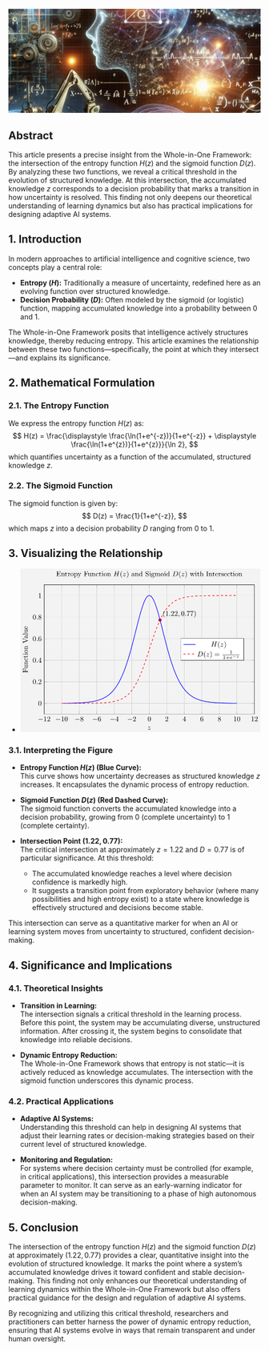 ![Intelligence Knowledge Creation](./images/intelligence-knowledge-creation.png "enter image title here")

## Abstract

This article presents a precise insight from the Whole-in-One Framework: the intersection of the entropy function $H(z)$ and the sigmoid function $D(z)$. By analyzing these two functions, we reveal a critical threshold in the evolution of structured knowledge. At this intersection, the accumulated knowledge $z$ corresponds to a decision probability that marks a transition in how uncertainty is resolved. This finding not only deepens our theoretical understanding of learning dynamics but also has practical implications for designing adaptive AI systems.



## 1. Introduction

In modern approaches to artificial intelligence and cognitive science, two concepts play a central role:

- **Entropy ($H$):** Traditionally a measure of uncertainty, redefined here as an evolving function over structured knowledge.
- **Decision Probability ($D$):** Often modeled by the sigmoid (or logistic) function, mapping accumulated knowledge into a probability between 0 and 1.

The Whole-in-One Framework posits that intelligence actively structures knowledge, thereby reducing entropy. This article examines the relationship between these two functions—specifically, the point at which they intersect—and explains its significance.



## 2. Mathematical Formulation

### 2.1. The Entropy Function

We express the entropy function $H(z)$ as:
$$
H(z) =  \frac{\displaystyle \frac{\ln(1+e^{-z})}{1+e^{-z}} + \displaystyle \frac{\ln(1+e^{z})}{1+e^{z}}}{\ln 2},
$$
which quantifies uncertainty as a function of the accumulated, structured knowledge $z$.

### 2.2. The Sigmoid Function

The sigmoid function is given by:
$$
D(z) = \frac{1}{1+e^{-z}},
$$
which maps $z$ into a decision probability $D$ ranging from 0 to 1.



## 3. Visualizing the Relationship

- ![Entropy Decision](./images/intersection.png "enter image title here")


### 3.1. Interpreting the Figure

- **Entropy Function $H(z)$ (Blue Curve):**  
  This curve shows how uncertainty decreases as structured knowledge $z$ increases. It encapsulates the dynamic process of entropy reduction.

- **Sigmoid Function $D(z)$ (Red Dashed Curve):**  
  The sigmoid function converts the accumulated knowledge into a decision probability, growing from 0 (complete uncertainty) to 1 (complete certainty).

- **Intersection Point $(1.22, 0.77)$:**  
  The critical intersection at approximately $z = 1.22$ and $D = 0.77$ is of particular significance. At this threshold:
  - The accumulated knowledge reaches a level where decision confidence is markedly high.
  - It suggests a transition point from exploratory behavior (where many possibilities and high entropy exist) to a state where knowledge is effectively structured and decisions become stable.
  
This intersection can serve as a quantitative marker for when an AI or learning system moves from uncertainty to structured, confident decision-making.



## 4. Significance and Implications

### 4.1. Theoretical Insights

- **Transition in Learning:**  
  The intersection signals a critical threshold in the learning process. Before this point, the system may be accumulating diverse, unstructured information. After crossing it, the system begins to consolidate that knowledge into reliable decisions.

- **Dynamic Entropy Reduction:**  
  The Whole-in-One Framework shows that entropy is not static—it is actively reduced as knowledge accumulates. The intersection with the sigmoid function underscores this dynamic process.

### 4.2. Practical Applications

- **Adaptive AI Systems:**  
  Understanding this threshold can help in designing AI systems that adjust their learning rates or decision-making strategies based on their current level of structured knowledge.

- **Monitoring and Regulation:**  
  For systems where decision certainty must be controlled (for example, in critical applications), this intersection provides a measurable parameter to monitor. It can serve as an early-warning indicator for when an AI system may be transitioning to a phase of high autonomous decision-making.



## 5. Conclusion

The intersection of the entropy function $H(z)$ and the sigmoid function $D(z)$ at approximately $(1.22, 0.77)$ provides a clear, quantitative insight into the evolution of structured knowledge. It marks the point where a system’s accumulated knowledge drives it toward confident and stable decision-making. This finding not only enhances our theoretical understanding of learning dynamics within the Whole-in-One Framework but also offers practical guidance for the design and regulation of adaptive AI systems.

By recognizing and utilizing this critical threshold, researchers and practitioners can better harness the power of dynamic entropy reduction, ensuring that AI systems evolve in ways that remain transparent and under human oversight.


